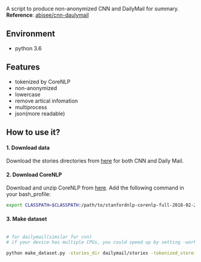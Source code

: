 A script to produce non-anonymized CNN and DailyMail for summary. **Reference**: [abisee/cnn-daulymail](https://github.com/abisee/cnn-dailymail)

## Environment

+ python 3.6

## Features

+ tokenized by CoreNLP
+ non-anonymized
+ lowercase
+ remove artical infomation
+ multiprocess
+ json(more readable)

## How to use it?

#### 1. Download data

Download the stories directories from [here](https://cs.nyu.edu/~kcho/DMQA/) for both CNN and Daily Mail.

#### 2. Download CoreNLP

Download and unzip CoreNLP from [here](https://stanfordnlp.github.io/CoreNLP/). Add the following command in your bash_profile:  

```bash
export CLASSPATH=$CLASSPATH:/path/to/stanfordnlp-corenlp-full-2018-02-27/stanford-corenlp-3.9.1.jar

```
#### 3. Make dataset

```bash

# for dailymail(similar for cnn)
# if your device has multiple CPUs, you could speed up by setting -worker_num

python make_dataset.py -stories_dir dailymail/stories -tokenized_storeis_dir dailymail/tokenized_stories -train_urls url_lists/dailymail_wayback_training_urls.txt -test_urls url_lists/dailymail_wayback_test_urls.txt -val_urls dailymail_wayback_validation_urls.txt -output_dir dailymail 

```
